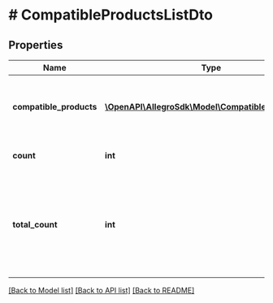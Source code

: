# # CompatibleProductsListDto

## Properties

Name | Type | Description | Notes
------------ | ------------- | ------------- | -------------
**compatible_products** | [**\OpenAPI\AllegroSdk\Model\CompatibleProductDto[]**](CompatibleProductDto.md) | List of compatible products for given type and parameters. | [optional]
**count** | **int** | Number of returned elements. | [optional]
**total_count** | **int** | Total number of available elements. Field is not present when &#x60;phrase&#x60; parameter is used. | [optional]

[[Back to Model list]](../../README.md#models) [[Back to API list]](../../README.md#endpoints) [[Back to README]](../../README.md)
